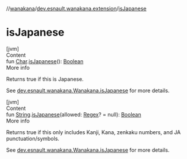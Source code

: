 //[wanakana](../index.md)/[dev.esnault.wanakana.extension](index.md)/[isJapanese](is-japanese.md)



# isJapanese  
[jvm]  
Content  
fun [Char](https://kotlinlang.org/api/latest/jvm/stdlib/kotlin/-char/index.html).[isJapanese](is-japanese.md)(): [Boolean](https://kotlinlang.org/api/latest/jvm/stdlib/kotlin/-boolean/index.html)  
More info  


Returns true if this is Japanese.



See [dev.esnault.wanakana.Wanakana.isJapanese](../dev.esnault.wanakana/-wanakana/is-japanese.md) for more details.

  


[jvm]  
Content  
fun [String](https://kotlinlang.org/api/latest/jvm/stdlib/kotlin/-string/index.html).[isJapanese](is-japanese.md)(allowed: [Regex](https://kotlinlang.org/api/latest/jvm/stdlib/kotlin.text/-regex/index.html)? = null): [Boolean](https://kotlinlang.org/api/latest/jvm/stdlib/kotlin/-boolean/index.html)  
More info  


Returns true if this only includes Kanji, Kana, zenkaku numbers, and JA punctuation/symbols.



See [dev.esnault.wanakana.Wanakana.isJapanese](../dev.esnault.wanakana/-wanakana/is-japanese.md) for more details.

  



